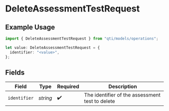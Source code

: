 # DeleteAssessmentTestRequest

## Example Usage

```typescript
import { DeleteAssessmentTestRequest } from "qti/models/operations";

let value: DeleteAssessmentTestRequest = {
  identifier: "<value>",
};
```

## Fields

| Field                                           | Type                                            | Required                                        | Description                                     |
| ----------------------------------------------- | ----------------------------------------------- | ----------------------------------------------- | ----------------------------------------------- |
| `identifier`                                    | *string*                                        | :heavy_check_mark:                              | The identifier of the assessment test to delete |